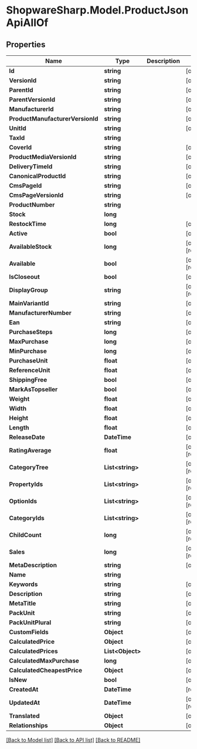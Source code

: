 # ShopwareSharp.Model.ProductJsonApiAllOf

## Properties

Name | Type | Description | Notes
------------ | ------------- | ------------- | -------------
**Id** | **string** |  | [optional] 
**VersionId** | **string** |  | [optional] 
**ParentId** | **string** |  | [optional] 
**ParentVersionId** | **string** |  | [optional] 
**ManufacturerId** | **string** |  | [optional] 
**ProductManufacturerVersionId** | **string** |  | [optional] 
**UnitId** | **string** |  | [optional] 
**TaxId** | **string** |  | 
**CoverId** | **string** |  | [optional] 
**ProductMediaVersionId** | **string** |  | [optional] 
**DeliveryTimeId** | **string** |  | [optional] 
**CanonicalProductId** | **string** |  | [optional] 
**CmsPageId** | **string** |  | [optional] 
**CmsPageVersionId** | **string** |  | [optional] 
**ProductNumber** | **string** |  | 
**Stock** | **long** |  | 
**RestockTime** | **long** |  | [optional] 
**Active** | **bool** |  | [optional] 
**AvailableStock** | **long** |  | [optional] [readonly] 
**Available** | **bool** |  | [optional] [readonly] 
**IsCloseout** | **bool** |  | [optional] 
**DisplayGroup** | **string** |  | [optional] [readonly] 
**MainVariantId** | **string** |  | [optional] 
**ManufacturerNumber** | **string** |  | [optional] 
**Ean** | **string** |  | [optional] 
**PurchaseSteps** | **long** |  | [optional] 
**MaxPurchase** | **long** |  | [optional] 
**MinPurchase** | **long** |  | [optional] 
**PurchaseUnit** | **float** |  | [optional] 
**ReferenceUnit** | **float** |  | [optional] 
**ShippingFree** | **bool** |  | [optional] 
**MarkAsTopseller** | **bool** |  | [optional] 
**Weight** | **float** |  | [optional] 
**Width** | **float** |  | [optional] 
**Height** | **float** |  | [optional] 
**Length** | **float** |  | [optional] 
**ReleaseDate** | **DateTime** |  | [optional] 
**RatingAverage** | **float** |  | [optional] [readonly] 
**CategoryTree** | **List&lt;string&gt;** |  | [optional] [readonly] 
**PropertyIds** | **List&lt;string&gt;** |  | [optional] [readonly] 
**OptionIds** | **List&lt;string&gt;** |  | [optional] [readonly] 
**CategoryIds** | **List&lt;string&gt;** |  | [optional] [readonly] 
**ChildCount** | **long** |  | [optional] [readonly] 
**Sales** | **long** |  | [optional] [readonly] 
**MetaDescription** | **string** |  | [optional] 
**Name** | **string** |  | 
**Keywords** | **string** |  | [optional] 
**Description** | **string** |  | [optional] 
**MetaTitle** | **string** |  | [optional] 
**PackUnit** | **string** |  | [optional] 
**PackUnitPlural** | **string** |  | [optional] 
**CustomFields** | **Object** |  | [optional] 
**CalculatedPrice** | **Object** |  | [optional] 
**CalculatedPrices** | **List&lt;Object&gt;** |  | [optional] 
**CalculatedMaxPurchase** | **long** |  | [optional] 
**CalculatedCheapestPrice** | **Object** |  | [optional] 
**IsNew** | **bool** |  | [optional] 
**CreatedAt** | **DateTime** |  | [readonly] 
**UpdatedAt** | **DateTime** |  | [optional] [readonly] 
**Translated** | **Object** |  | [optional] 
**Relationships** | **Object** |  | [optional] 

[[Back to Model list]](../README.md#documentation-for-models) [[Back to API list]](../README.md#documentation-for-api-endpoints) [[Back to README]](../README.md)

